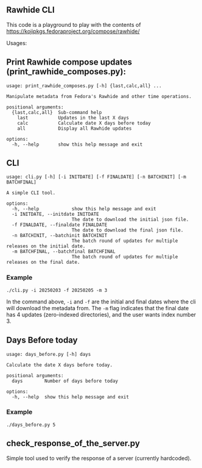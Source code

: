 ## Rawhide CLI

This code is a playground to play with the contents of https://kojipkgs.fedoraproject.org/compose/rawhide/

Usages:

## Print Rawhide compose updates (print_rawhide_composes.py):
```
usage: print_rawhide_composes.py [-h] {last,calc,all} ...

Manipulate metadata from Fedora's Rawhide and other time operations.

positional arguments:
  {last,calc,all}  Sub-command help
    last           Updates in the last X days
    calc           Calculate date X days before today
    all            Display all Rawhide updates

options:
  -h, --help       show this help message and exit
```

## CLI

```
usage: cli.py [-h] [-i INITDATE] [-f FINALDATE] [-n BATCHINIT] [-m BATCHFINAL]

A simple CLI tool.

options:
  -h, --help            show this help message and exit
  -i INITDATE, --initdate INITDATE
                        The date to download the initial json file.
  -f FINALDATE, --finaldate FINALDATE
                        The date to download the final json file.
  -n BATCHINIT, --batchinit BATCHINIT
                        The batch round of updates for multiple releases on the initial date.
  -m BATCHFINAL, --batchfinal BATCHFINAL
                        The batch round of updates for multiple releases on the final date.
```

### Example

```
./cli.py -i 20250203 -f 20250205 -m 3
```

In the command above, `-i` and `-f` are the initial and final dates where the cli will download the metadata from. The `-m` flag indicates that the final date has 4 updates (zero-indexed directories), and the user wants index number 3.

## Days Before today

```
usage: days_before.py [-h] days

Calculate the date X days before today.

positional arguments:
  days        Number of days before today

options:
  -h, --help  show this help message and exit
```

### Example

```
./days_before.py 5
```

## check_response_of_the_server.py

Simple tool used to verify the response of a server (currently hardcoded).